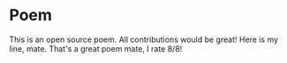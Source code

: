 # Poem
This is an open source poem. All contributions would be great!
Here is my line, mate.
That's a great poem mate, I rate 8/8!


